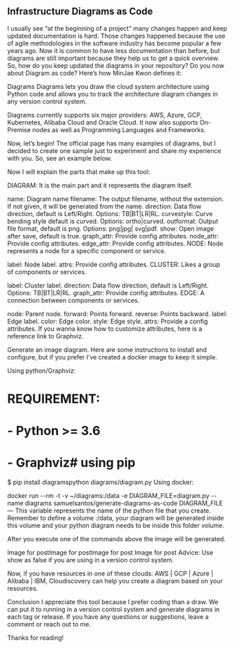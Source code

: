 ## Infrastructure Diagrams as Code

I usually see “at the beginning of a project” many changes happen and keep updated documentation is hard. Those changes happened because the use of agile methodologies in the software industry has become popular a few years ago. Now it is common to have less documentation than before, but diagrams are still important because they help us to get a quick overview. So, how do you keep updated the diagrams in your repository? Do you now about Diagram as code? Here’s how MinJae Kwon defines it:

Diagrams
Diagrams lets you draw the cloud system architecture using Python code and allows you to track the architecture diagram changes in any version control system.

Diagrams currently supports six major providers: AWS, Azure, GCP, Kubernetes, Alibaba Cloud and Oracle Cloud. It now also supports On-Premise nodes as well as Programming Languages and Frameworks.

Now, let’s begin!
The official page has many examples of diagrams, but I decided to create one sample just to experiment and share my experience with you. So, see an example below.

Now I will explain the parts that make up this tool:

DIAGRAM: It is the main part and it represents the diagram itself.

name: Diagram name
filename: The output filename, without the extension. If not given, it will be generated from the name.
direction: Data flow direction, default is Left/Right. Options: TB|BT|LR|RL.
curvestyle: Curve bending style default is curved. Options: ortho|curved.
outformat: Output file format, default is png. Options: png|jpg| svg|pdf.
show: Open image after save, default is true.
graph_attr: Provide config attributes.
node_attr: Provide config attributes.
edge_attr: Provide config attributes.
NODE: Node represents a node for a specific component or service.

label: Node label.
attrs: Provide config attributes.
CLUSTER: Likes a group of components or services.

label: Cluster label.
direction: Data flow direction, default is Left/Right. Options: TB|BT|LR|RL.
graph_attr: Provide config attributes.
EDGE: A connection between components or services.

node: Parent node.
forward: Points forward.
reverse: Points backward.
label: Edge label.
color: Edge color.
style: Edge style.
attrs: Provide a config attributes.
If you wanna know how to customize attributes, here is a reference link to Graphviz.

Generate an image diagram.
Here are some instructions to install and configure, but if you prefer I’ve created a docker image to keep it simple.

Using python/Graphviz:

# REQUIREMENT:
#  - Python >= 3.6
#  - Graphviz# using pip
$ pip install diagramspython diagrams/diagram.py
Using docker:

docker run --rm -t -v ~/diagrams:/data -e DIAGRAM_FILE=diagram.py --name diagrams samuelsantos/generate-diagrams-as-code
DIAGRAM_FILE — This variable represents the name of the python file that you create. Remember to define a volume :/data, your diagram will be generated inside this volume and your python diagram needs to be inside this folder volume.

After you execute one of the commands above the image will be generated.

Image for postImage for postImage for post
Image for post
Advice: Use show as false if you are using in a version control system.

Now, if you have resources in one of these clouds: AWS | GCP | Azure | Alibaba | IBM, Cloudiscovery can help you create a diagram based on your resources.

Conclusion
I appreciate this tool because I prefer coding than a draw. We can put it to running in a version control system and generate diagrams in each tag or release. If you have any questions or suggestions, leave a comment or reach out to me.

Thanks for reading!
